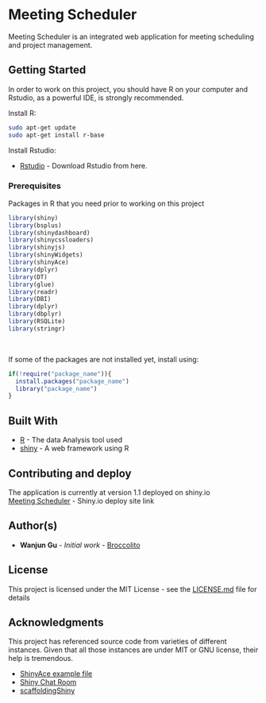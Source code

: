 # Meeting Scheduler
Meeting Scheduler is an integrated web application for meeting scheduling and project management.

## Getting Started

In order to work on this project, you should have R on your computer and Rstudio, as a powerful IDE, is strongly recommended.

Install R:
```bash
sudo apt-get update
sudo apt-get install r-base
```

Install Rstudio:
* [Rstudio](https://www.r-project.org/) - Download Rstudio from here.

### Prerequisites

Packages in R that you need prior to working on this project

```r
library(shiny)
library(bsplus)
library(shinydashboard)
library(shinycssloaders)
library(shinyjs)
library(shinyWidgets)
library(shinyAce)
library(dplyr)
library(DT)
library(glue)
library(readr)
library(DBI)
library(dplyr)
library(dbplyr)
library(RSQLite)
library(stringr)
```
<br>

If some of the packages are not installed yet, install using:

```r
if(!require("package_name")){
  install.packages("package_name")
  library("package_name")
}
```

## Built With

* [R](https://www.r-project.org/) - The data Analysis tool used 
* [shiny](https://shiny.rstudio.com/) - A web framework using R

## Contributing and deploy

The application is currently at version 1.1 deployed on shiny.io
<br>
[Meeting Scheduler](https://wanjun-gu.shinyapps.io/Meeting_Scheduler/) - Shiny.io deploy site link


## Author(s)

* **Wanjun Gu** - *Initial work* - [Broccolito](https://github.com/Broccolito)

## License

This project is licensed under the MIT License - see the [LICENSE.md](LICENSE.md) file for details

## Acknowledgments

This project has referenced source code from varieties of different instances. Given that all those instances are under MIT or GNU license, their help is tremendous. <br>
* [ShinyAce example file](https://github.com/trestletech/shinyAce)
* [Shiny Chat Room](https://shiny.rstudio.com/gallery/chat-room.html)
* [scaffoldingShiny](https://github.com/iainmwallace/scaffoldingShiny)
